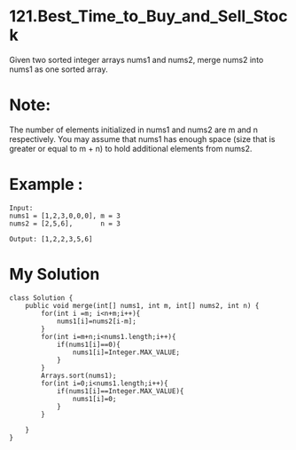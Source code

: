 # 121.Best_Time_to_Buy_and_Sell_Stock
Given two sorted integer arrays nums1 and nums2, merge nums2 into nums1 as one sorted array.
# Note:
The number of elements initialized in nums1 and nums2 are m and n respectively.
You may assume that nums1 has enough space (size that is greater or equal to m + n) to hold additional elements from nums2.
# Example :
```
Input:
nums1 = [1,2,3,0,0,0], m = 3
nums2 = [2,5,6],       n = 3

Output: [1,2,2,3,5,6]
```
# My Solution
```
class Solution {
    public void merge(int[] nums1, int m, int[] nums2, int n) {
        for(int i =m; i<n+m;i++){
            nums1[i]=nums2[i-m];
        }
        for(int i=m+n;i<nums1.length;i++){
            if(nums1[i]==0){
                nums1[i]=Integer.MAX_VALUE;
            }
        }
        Arrays.sort(nums1);
        for(int i=0;i<nums1.length;i++){
            if(nums1[i]==Integer.MAX_VALUE){
                nums1[i]=0;
            }
        }
        
    }
}
```
